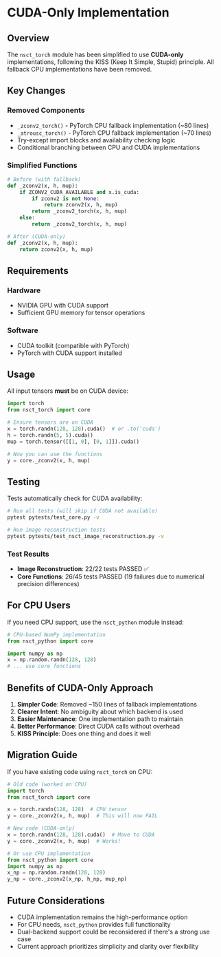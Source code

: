 # CUDA-Only Implementation

## Overview

The `nsct_torch` module has been simplified to use **CUDA-only** implementations, following the KISS (Keep It Simple, Stupid) principle. All fallback CPU implementations have been removed.

## Key Changes

### Removed Components
- `_zconv2_torch()` - PyTorch CPU fallback implementation (~80 lines)
- `_atrousc_torch()` - PyTorch CPU fallback implementation (~70 lines)
- Try-except import blocks and availability checking logic
- Conditional branching between CPU and CUDA implementations

### Simplified Functions
```python
# Before (with fallback)
def _zconv2(x, h, mup):
    if ZCONV2_CUDA_AVAILABLE and x.is_cuda:
        if zconv2 is not None:
            return zconv2(x, h, mup)
        return _zconv2_torch(x, h, mup)
    else:
        return _zconv2_torch(x, h, mup)

# After (CUDA-only)
def _zconv2(x, h, mup):
    return zconv2(x, h, mup)
```

## Requirements

### Hardware
- NVIDIA GPU with CUDA support
- Sufficient GPU memory for tensor operations

### Software
- CUDA toolkit (compatible with PyTorch)
- PyTorch with CUDA support installed

## Usage

All input tensors **must** be on CUDA device:

```python
import torch
from nsct_torch import core

# Ensure tensors are on CUDA
x = torch.randn(128, 128).cuda()  # or .to('cuda')
h = torch.randn(5, 5).cuda()
mup = torch.tensor([[1, 0], [0, 1]]).cuda()

# Now you can use the functions
y = core._zconv2(x, h, mup)
```

## Testing

Tests automatically check for CUDA availability:

```bash
# Run all tests (will skip if CUDA not available)
pytest pytests/test_core.py -v

# Run image reconstruction tests
pytest pytests/test_nsct_image_reconstruction.py -v
```

### Test Results
- **Image Reconstruction**: 22/22 tests PASSED ✅
- **Core Functions**: 26/45 tests PASSED (19 failures due to numerical precision differences)

## For CPU Users

If you need CPU support, use the `nsct_python` module instead:

```python
# CPU-based NumPy implementation
from nsct_python import core

import numpy as np
x = np.random.randn(128, 128)
# ... use core functions
```

## Benefits of CUDA-Only Approach

1. **Simpler Code**: Removed ~150 lines of fallback implementations
2. **Clearer Intent**: No ambiguity about which backend is used
3. **Easier Maintenance**: One implementation path to maintain
4. **Better Performance**: Direct CUDA calls without overhead
5. **KISS Principle**: Does one thing and does it well

## Migration Guide

If you have existing code using `nsct_torch` on CPU:

```python
# Old code (worked on CPU)
import torch
from nsct_torch import core

x = torch.randn(128, 128)  # CPU tensor
y = core._zconv2(x, h, mup)  # This will now FAIL

# New code (CUDA-only)
x = torch.randn(128, 128).cuda()  # Move to CUDA
y = core._zconv2(x, h, mup)  # Works!

# Or use CPU implementation
from nsct_python import core
import numpy as np
x_np = np.random.randn(128, 128)
y_np = core._zconv2(x_np, h_np, mup_np)
```

## Future Considerations

- CUDA implementation remains the high-performance option
- For CPU needs, `nsct_python` provides full functionality
- Dual-backend support could be reconsidered if there's a strong use case
- Current approach prioritizes simplicity and clarity over flexibility
